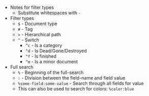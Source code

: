
- Notes for filter types
  - Substitute whitespaces with `-`
- Filter types
  - `$` - Document type
  - `#` - Tag
  - `>` - Hierarchical path
  - `^` - Switch
    - `^c` - Is a category
    - `^d` - Is Dead/Gone/Destroyed
    - `^f` - Is finished
    - `^m` - Is a minor document
- Full search
  - `%` - Beginning of the full-search
  - `:` - Division between the field-name and field value
  - `%some-field:some-value` - Search through all fields for value
  - This can also be used to search for colors: `%color:blue`

